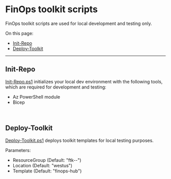 # FinOps toolkit scripts

FinOps toolkit scripts are used for local development and testing only.

On this page:

- [Init-Repo](#init-repo)
- [Deploy-Toolkit](#deploy-toolkit)

---

## Init-Repo

[Init-Repo.ps1](./Init-Repo.ps1) initializes your local dev environment with the following tools, which are required for development and testing:

- Az PowerShell module
- Bicep

<br>

## Deploy-Toolkit

[Deploy-Toolkit.ps1](./Deploy-Toolkit.ps1) deploys toolkit templates for local testing purposes.

Parameters:

- ResourceGroup (Default: "ftk-<username>-<computername>")
- Location (Default: "westus")
- Template (Default: "finops-hub")

